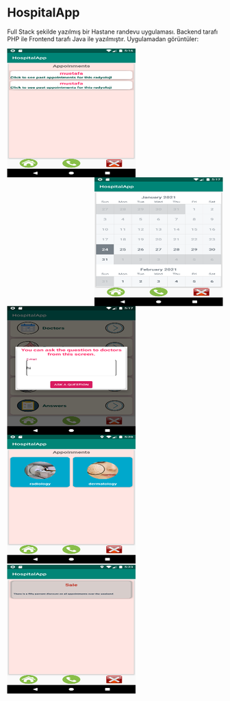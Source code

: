 # HospitalApp
Full Stack şekilde yazılmış bir Hastane randevu uygulaması. Backend tarafı PHP ile Frontend tarafı Java ile yazılmıştır. Uygulamadan görüntüler:

<img align="left"  src="https://github.com/mertakkara/HospitalApp/blob/master/Screenshot_1611508615.png" width="300" height="300">
<img align="right"  src="https://github.com/mertakkara/HospitalApp/blob/master/Screenshot_1611508623.png" width="300" height="300">
<img  align="left" src="https://github.com/mertakkara/HospitalApp/blob/master/Screenshot_1611508649.png" width="300" height="300">

<img  src="https://github.com/mertakkara/HospitalApp/blob/master/Screenshot_1611508855.png" width="300" height="300">

<img  src="https://github.com/mertakkara/HospitalApp/blob/master/Screenshot_1611509001.png" width="300" height="300">







